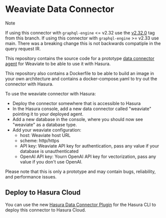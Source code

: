 # Weaviate Data Connector

> [!NOTE]
> If using this connector with `graphql-engine` <= v2.32 use the [v2.32.0](https://github.com/hasura/weaviate_gdc/tree/v2.32.0) tag from this branch. If using this connector with `graphql-engine` >= v2.33 use main. There was a breaking change this is not backwards compatiple in the query request IR.

This repository contains the source code for a prototype [data connector agent](https://github.com/hasura/graphql-engine/blob/master/dc-agents/README.md) for Weaviate to be able to use it with Hasura.

This repository also contains a Dockerfile to be able to build an image in your own architecture and contains a docker-compose.yaml to try out the connector with Hasura.

To use the weaviate connector with Hasura:
- Deploy the connector somewhere that is accessible to Hasura
- In the Hasura console, add a new data connector called "weaviate" pointing it to your deployed agent.
- Add a new database in the console, where you should now see "weaviate" as a database type.
- Add your weaviate configuration:
  - host: Weaviate host URL
  - scheme: http/https
  - API key: Weaviate API key for authentication, pass any value if your database is unauthenticated
  - OpenAI API key: Yourn OpenAI API key for vectorization, pass any value if you don't use OpenAI.

Please note that this is only a prototype and may contain bugs, reliability, and performance issues.

## Deploy to Hasura Cloud

You can use the new [Hasura Data Connector Plugin](https://hasura.io/docs/latest/hasura-cli/connector-plugin/) for the Hasura CLI to deploy this connector to Hasura Cloud.
